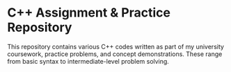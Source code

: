 # C++ Assignment & Practice Repository

This repository contains various C++ codes written as part of my university coursework, practice problems, and concept demonstrations. These range from basic syntax to intermediate-level problem solving.

